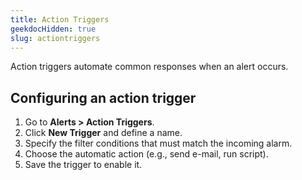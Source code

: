 ```yaml
---
title: Action Triggers
geekdocHidden: true
slug: actiontriggers
---
```


Action triggers automate common responses when an alert occurs.

## Configuring an action trigger
1. Go to **Alerts > Action Triggers**.
2. Click **New Trigger** and define a name.
3. Specify the filter conditions that must match the incoming alarm.
4. Choose the automatic action (e.g., send e-mail, run script).
5. Save the trigger to enable it.
